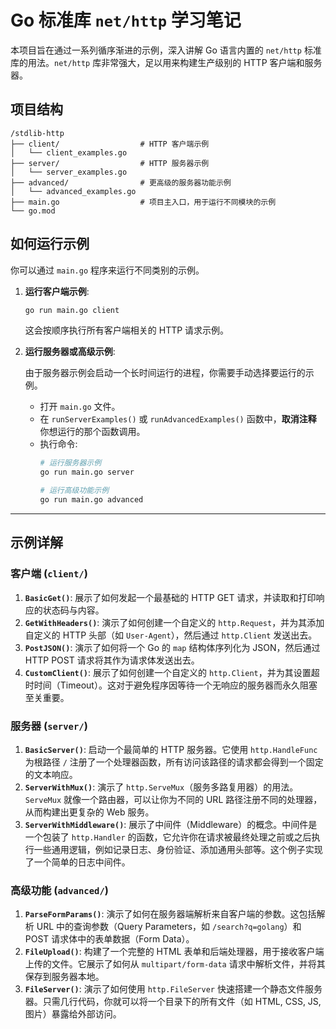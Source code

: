 # Go 标准库 `net/http` 学习笔记

本项目旨在通过一系列循序渐进的示例，深入讲解 Go 语言内置的 `net/http` 标准库的用法。`net/http` 库非常强大，足以用来构建生产级别的 HTTP 客户端和服务器。

## 项目结构

```
/stdlib-http
├── client/                  # HTTP 客户端示例
│   └── client_examples.go
├── server/                  # HTTP 服务器示例
│   └── server_examples.go
├── advanced/                # 更高级的服务器功能示例
│   └── advanced_examples.go
├── main.go                  # 项目主入口，用于运行不同模块的示例
└── go.mod
```

## 如何运行示例

你可以通过 `main.go` 程序来运行不同类别的示例。

1.  **运行客户端示例**:

    ```sh
    go run main.go client
    ```

    这会按顺序执行所有客户端相关的 HTTP 请求示例。

2.  **运行服务器或高级示例**:

    由于服务器示例会启动一个长时间运行的进程，你需要手动选择要运行的示例。

    *   打开 `main.go` 文件。
    *   在 `runServerExamples()` 或 `runAdvancedExamples()` 函数中，**取消注释** 你想运行的那个函数调用。
    *   执行命令:
        ```sh
        # 运行服务器示例
        go run main.go server

        # 运行高级功能示例
        go run main.go advanced
        ```

---

## 示例详解

### 客户端 (`client/`)

1.  **`BasicGet()`**: 展示了如何发起一个最基础的 HTTP GET 请求，并读取和打印响应的状态码与内容。
2.  **`GetWithHeaders()`**: 演示了如何创建一个自定义的 `http.Request`，并为其添加自定义的 HTTP 头部（如 `User-Agent`），然后通过 `http.Client` 发送出去。
3.  **`PostJSON()`**: 演示了如何将一个 Go 的 `map` 结构体序列化为 JSON，然后通过 HTTP POST 请求将其作为请求体发送出去。
4.  **`CustomClient()`**: 展示了如何创建一个自定义的 `http.Client`，并为其设置超时时间（Timeout）。这对于避免程序因等待一个无响应的服务器而永久阻塞至关重要。

### 服务器 (`server/`)

1.  **`BasicServer()`**: 启动一个最简单的 HTTP 服务器。它使用 `http.HandleFunc` 为根路径 `/` 注册了一个处理器函数，所有访问该路径的请求都会得到一个固定的文本响应。
2.  **`ServerWithMux()`**: 演示了 `http.ServeMux`（服务多路复用器）的用法。`ServeMux` 就像一个路由器，可以让你为不同的 URL 路径注册不同的处理器，从而构建出更复杂的 Web 服务。
3.  **`ServerWithMiddleware()`**: 展示了中间件（Middleware）的概念。中间件是一个包装了 `http.Handler` 的函数，它允许你在请求被最终处理之前或之后执行一些通用逻辑，例如记录日志、身份验证、添加通用头部等。这个例子实现了一个简单的日志中间件。

### 高级功能 (`advanced/`)

1.  **`ParseFormParams()`**: 演示了如何在服务器端解析来自客户端的参数。这包括解析 URL 中的查询参数（Query Parameters，如 `/search?q=golang`）和 POST 请求体中的表单数据（Form Data）。
2.  **`FileUpload()`**: 构建了一个完整的 HTML 表单和后端处理器，用于接收客户端上传的文件。它展示了如何从 `multipart/form-data` 请求中解析文件，并将其保存到服务器本地。
3.  **`FileServer()`**: 演示了如何使用 `http.FileServer` 快速搭建一个静态文件服务器。只需几行代码，你就可以将一个目录下的所有文件（如 HTML, CSS, JS, 图片）暴露给外部访问。
